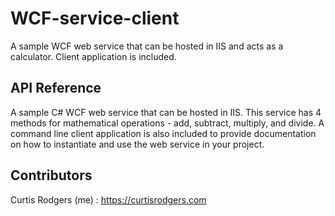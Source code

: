 # WCF-service-client
A sample WCF web service that can be hosted in IIS and acts as a calculator.  Client application is included.


## API Reference


A sample C# WCF web service that can be hosted in IIS.  This service has 4 methods for mathematical operations - add, subtract, multiply, and divide.  A command line client application is also included to provide documentation on how to instantiate and use the web service in your project.


## Contributors


Curtis Rodgers (me) : https://curtisrodgers.com
